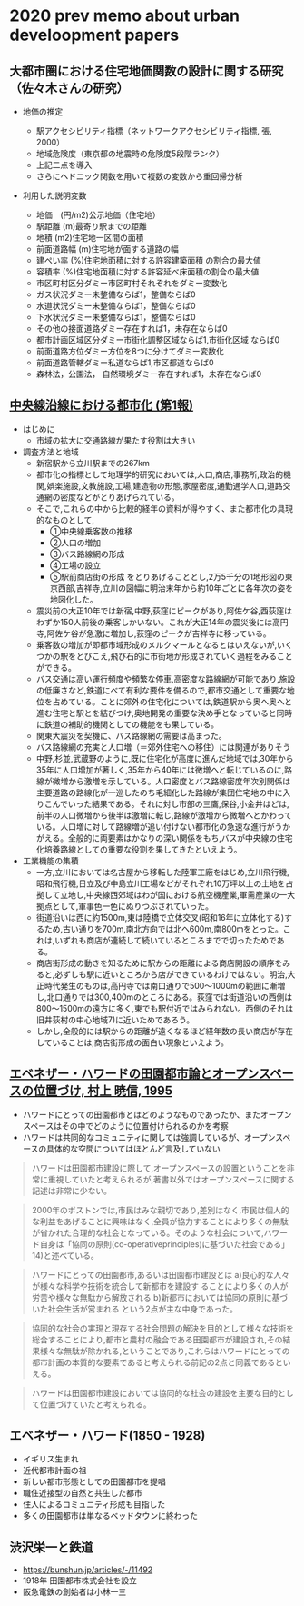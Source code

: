 # 2020 prev memo about urban develoopment papers


## 大都市圏における住宅地価関数の設計に関する研究 （佐々木さんの研究）
* 地価の推定
  * 駅アクセシビリティ指標（ネットワークアクセシビリティ指標, 張, 2000）
  * 地域危険度（東京都の地震時の危険度5段階ランク）
  * 上記二点を導入
  * さらにヘドニック関数を用いて複数の変数から重回帰分析

* 利用した説明変数
  * 地価　(円/m2)公示地価（住宅地）
  * 駅距離 (m)最寄り駅までの距離
  * 地積 (m2)住宅地一区間の面積
  * 前面道路幅 (m)住宅地が面する道路の幅
  * 建ぺい率 (%)住宅地面積に対する許容建築面積 の割合の最大値
  * 容積率 (%)住宅地面積に対する許容延べ床面積の割合の最大値
  * 市区町村区分ダミー市区町村それぞれをダミー変数化
  * ガス状況ダミー未整備ならば1，整備ならば0
  * 水道状況ダミー未整備ならば1，整備ならば0
  * 下水状況ダミー未整備ならば1，整備ならば0
  * その他の接面道路ダミー存在すれば1，未存在ならば0
  * 都市計画区域区分ダミー市街化調整区域ならば1,市街化区域 ならば0
  * 前面道路方位ダミー方位を8つに分けてダミー変数化
  * 前面道路管轄ダミー私道ならば1,市区都道ならば0
  * 森林法，公園法， 自然環境ダミー存在すれば1，未存在ならば0


## [中央線沿線における都市化 (第1報)](https://www.jstage.jst.go.jp/article/newgeo1952/15/3/15_3_1/_article/-char/ja/)

* はじめに
  * 市域の拡大に交通路線が果たす役割は大きい
* 調査方法と地域
  * 新宿駅から立川駅までの267km
  * 都市化の指標として地理学的研究においては,人口,商店,事務所,政治的機関,娯楽施設,文教施設,工場,建造物の形態,家屋密度,通勤通学人口,道路交通網の密度などがとりあげられている。
  * そこで,これらの中から比較的経年の資料が得やすく、また都市化の具現的なものとして,
      * ①中央線乗客数の推移
      * ②人口の増加
      * ③バス路線網の形成
      * ④工場の設立
      * ⑤駅前商店街の形成
    をとりあげることとし,2万5千分の1地形図の東京西部,吉祥寺,立川の図幅に明治末年から約10年ごとに各年次の姿を地図化した。
  * 震災前の大正10年では新宿,中野,荻窪にピークがあり,阿佐ケ谷,西荻窪はわずか150人前後の乗客しかいない。これが大正14年の震災後には高円寺,阿佐ケ谷が急激に増加し,荻窪のピークが吉祥寺に移っている｡
  * 乗客数の増加が即都市域形成のメルクマールとなるとはいえないが,いくつかの駅をとびこえ,飛び石的に市街地が形成されていく過程をみることができる。
  * バス交通は高い運行頻度や頻繁な停車,高密度な路線網が可能であり,施設の低廉さなど,鉄道にべて有利な要件を備るので,都市交通として重要な地位を占めている。ことに郊外の住宅化については,鉄道駅から奥へ奥へと進む住宅と駅とを結びつけ,奥地開発の重要な決め手となっていると同時に鉄道の補助的機関としての機能をも果している。
  * 関東大震災を契機に、バス路線網の需要は高まった。
  * バス路線網の充実と人口増（＝郊外住宅への移住）には関連がありそう
  * 中野,杉並,武蔵野のように,既に住宅化が高度に進んだ地域では,30年から35年に人口増加が著しく,35年から40年には微増へと転じているのに,路線が微増から激増を示している。人口密度とバス路線密度年次別関係は主要道路の路線化が一巡したのち毛細化した路線が集団住宅地の中に入りこんでいった結果である。それに対し市部の三鷹,保谷,小金井はどは,前半の人口微増から後半は激増に転じ,路線が激増から微増へとかわっている。人口増に対して路線増が追い付けない都市化の急速な進行がうかがえる。全般的に両要素はかなりの深い関係をもち,バスが中央線の住宅化培養路線としての重要な役割を果してきたといえよう。
* 工業機能の集積
  * 一方,立川においては名古屋から移転した陸軍工廠をはじめ,立川飛行機,昭和飛行機,日立及び中島立川工場などがそれぞれ10万坪以上の土地を占拠して立地し,中央線西郊域はわが国における航空機産業,軍需産業の一大拠点として,軍事色一色にぬりつぶされていった。
  * 街道沿いは西に約1500m,東は陸橋で立体交叉(昭和16年に立体化する)するため,古い通りを700m,南北方向では北へ600m,南800mをとった。これは,いずれも商店が連続して続いているところまでで切ったためである。
  * 商店街形成の動きを知るために駅からの距離による商店開設の順序をみると,必ずしも駅に近いところから店ができているわけではない。明治,大正時代発生のものは,高円寺では南口通りで500～1000mの範囲に漸増し,北口通りでは300,400mのところにある。荻窪では街道沿いの西側は800～1500mの遠方に多く,東でも駅付近ではみられない。西側のそれは旧井荻村の中心地域7)に近いためであろう。
  * しかし,全般的には駅からの距離が遠くなるほど経年数の長い商店が存在していることは,商店街形成の面白い現象といえよう。






## [エベネザー・ハワードの田園都市論とオープンスペースの位置づけ, 村上 暁信, 1995](https://www.jstage.jst.go.jp/article/jila1994/58/5/58_5_233/_pdf/-char/ja)
* ハワードにとっての田園都市とはどのようなものであったか、またオープンスペースはその中でどのように位置付けられるのかを考察
* ハワードは共同的なコミュニティに関しては強調しているが、オープンスペースの具体的な空間についてはほとんど言及していない

> ハワードは田園都市建設に際して,オープンスペースの設置ということを非常に重視していたと考えられるが,著書以外ではオープンスペースに関する記述は非常に少ない。

>2000年のボストンでは,市民はみな親切であり,差別はなく,市民は個人的な利益をあげることに興味はなく,全員が協力することにより多くの無駄が省かれた合理的な社会となっている。そのような社会について,ハワード自身は「協同の原則(co-operativeprinciples)に基づいた社会である」14)と述べている。

> ハワードにとっての田園都市,あるいは田園都市建設とは
a)良心的な人々が様々な科学や技術を統合して新都市を建設す
ることにより多くの人が労苦や様々な無駄から解放される
b)新都市においては協同の原則に基づいた社会生活が営まれる
という2点が主な中身であった。

> 協同的な社会の実現と現存する社会問題の解決を目的として様々な技術を総合することにより,都市と農村の融合である田園都市が建設され,その結果様々な無駄が除かれる,ということであり,これらはハワードにとっての都市計画の本質的な要素であると考えられる前記の2点と同義であるといえる。

>ハワードは田園都市建設においては協同的な社会の建設を主要な目的として位置づけていたと考えられる。

## エベネザー・ハワード(1850 - 1928)
* イギリス生まれ
* 近代都市計画の祖
* 新しい都市形態としての田園都市を提唱
* 職住近接型の自然と共生した都市
* 住人によるコミュニティ形成も目指した
* 多くの田園都市は単なるベッドタウンに終わった

## 渋沢栄一と鉄道
* https://bunshun.jp/articles/-/11492
* 1918年 田園都市株式会社を設立
* 阪急電鉄の創始者は小林一三